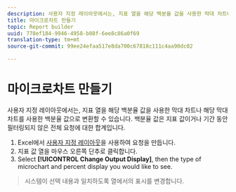 ```yaml
---
description: 사용자 지정 레이아웃에서는, 지표 열을 해당 백분율 값을 사용한 막대 차트나 해당 막대 차트를 사용한 백분율 값으로 변환할 수 있습니다. 백분율 값은 지표 값이거나 기간 동안 필터링되지 않은 전체 요청에 대한 합계입니다.
title: 마이크로차트 만들기
topic: Report builder
uuid: 778ef184-9946-4958-b08f-6ee8c86a0f69
translation-type: tm+mt
source-git-commit: 99ee24efaa517e8da700c67818c111c4aa90dc02

---
```



# 마이크로차트 만들기

사용자 지정 레이아웃에서는, 지표 열을 해당 백분율 값을 사용한 막대 차트나 해당 막대 차트를 사용한 백분율 값으로 변환할 수 있습니다. 백분율 값은 지표 값이거나 기간 동안 필터링되지 않은 전체 요청에 대한 합계입니다.

1. Excel에서 [사용자 지정 레이아웃](/help/analyze/report-builder/layout/configure-the-custom-layout.md)을 사용하여 요청을 만듭니다.
1. 지표 값 열을 마우스 오른쪽 단추로 클릭합니다.
1. Select **[!UICONTROL Change Output Display]**, then the type of microchart and percent display you would like to see.
>시스템이 선택 내용과 일치하도록 열에서의 표시를 변경합니다.

